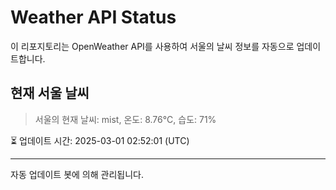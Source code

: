 
# Weather API Status

이 리포지토리는 OpenWeather API를 사용하여 서울의 날씨 정보를 자동으로 업데이트합니다.

## 현재 서울 날씨
> 서울의 현재 날씨: mist, 온도: 8.76°C, 습도: 71%

⏳ 업데이트 시간: 2025-03-01 02:52:01 (UTC)

---
자동 업데이트 봇에 의해 관리됩니다.
